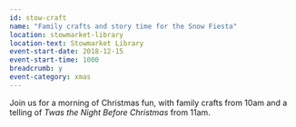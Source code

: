 ```yaml
---
id: stow-craft
name: "Family crafts and story time for the Snow Fiesta"
location: stowmarket-library
location-text: Stowmarket Library
event-start-date: 2018-12-15
event-start-time: 1000
breadcrumb: y
event-category: xmas
---
```


Join us for a morning of Christmas fun, with family crafts from 10am and a telling of <cite>Twas the Night Before Christmas</cite> from 11am.
